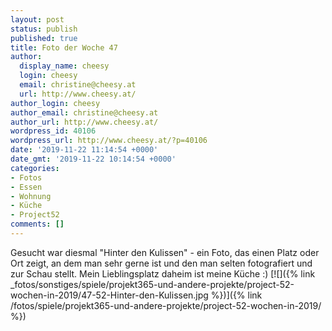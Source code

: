 ```yaml
---
layout: post
status: publish
published: true
title: Foto der Woche 47
author:
  display_name: cheesy
  login: cheesy
  email: christine@cheesy.at
  url: http://www.cheesy.at/
author_login: cheesy
author_email: christine@cheesy.at
author_url: http://www.cheesy.at/
wordpress_id: 40106
wordpress_url: http://www.cheesy.at/?p=40106
date: '2019-11-22 11:14:54 +0000'
date_gmt: '2019-11-22 10:14:54 +0000'
categories:
- Fotos
- Essen
- Wohnung
- Küche
- Project52
comments: []
---
```

Gesucht war diesmal "Hinter den Kulissen" - ein Foto, das einen Platz oder Ort zeigt, an dem man sehr gerne ist und den man selten fotografiert und zur Schau stellt. Mein Lieblingsplatz daheim ist meine Küche :)
[![]({% link _fotos/sonstiges/spiele/projekt365-und-andere-projekte/project-52-wochen-in-2019/47-52-Hinter-den-Kulissen.jpg %})]({% link /fotos/spiele/projekt365-und-andere-projekte/project-52-wochen-in-2019/ %})
